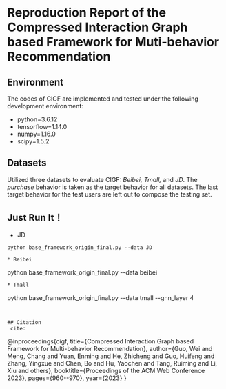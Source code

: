 # Reproduction Report of the Compressed Interaction Graph based Framework for Muti-behavior Recommendation

## Environment
The codes of CIGF are implemented and tested under the following development environment:
* python=3.6.12
* tensorflow=1.14.0
* numpy=1.16.0
* scipy=1.5.2

## Datasets
Utilized three datasets to evaluate CIGF: <i>Beibei, Tmall, </i>and <i>JD</i>. The <i>purchase</i> behavior is taken as the target behavior for all datasets. The last target behavior for the test users are left out to compose the testing set. 

## Just Run It！

* JD
```
python base_framework_origin_final.py --data JD 

* Beibei
```
python base_framework_origin_final.py --data beibei 
```
* Tmall
```
python base_framework_origin_final.py --data tmall --gnn_layer 4
```


## Citation
 cite:
```
@inproceedings{cigf,
  title={Compressed Interaction Graph based Framework for Multi-behavior Recommendation},
  author={Guo, Wei and Meng, Chang and Yuan, Enming and He, Zhicheng and Guo, Huifeng and Zhang, Yingxue and Chen, Bo and Hu, Yaochen and Tang, Ruiming and Li, Xiu and others},
  booktitle={Proceedings of the ACM Web Conference 2023},
  pages={960--970},
  year={2023}
}
```
